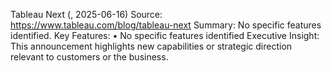 Tableau Next (, 2025-06-16)
Source: https://www.tableau.com/blog/tableau-next
Summary: No specific features identified.
Key Features:
• No specific features identified
Executive Insight: This announcement highlights new capabilities or strategic direction relevant to customers or the business.
